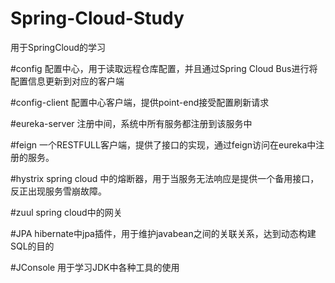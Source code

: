 # Spring-Cloud-Study
用于SpringCloud的学习

#config
    配置中心，用于读取远程仓库配置，并且通过Spring Cloud Bus进行将配置信息更新到对应的客户端
   
#config-client
    配置中心客户端，提供point-end接受配置刷新请求

#eureka-server
    注册中间，系统中所有服务都注册到该服务中
   
#feign
    一个RESTFULL客户端，提供了接口的实现，通过feign访问在eureka中注册的服务。
    
#hystrix
    spring cloud 中的熔断器，用于当服务无法响应是提供一个备用接口，反正出现服务雪崩故障。
    
#zuul
    spring cloud中的网关
    
#JPA
    hibernate中jpa插件，用于维护javabean之间的关联关系，达到动态构建SQL的目的

#JConsole
    用于学习JDK中各种工具的使用